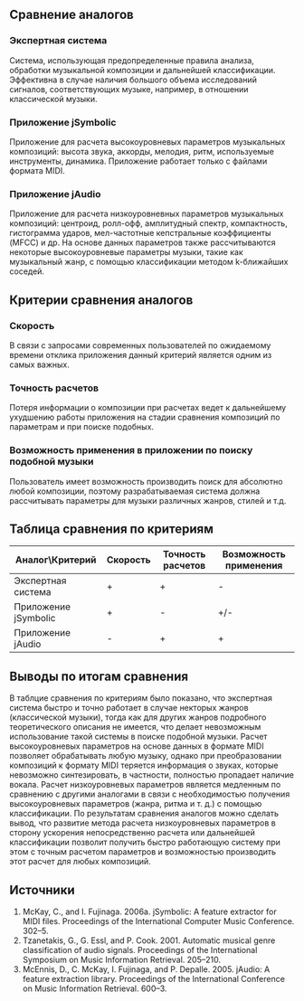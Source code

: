 ﻿## Сравнение аналогов
### Экспертная система
Система, использующая предопределенные правила анализа, обработки музыкальной композиции и дальнейшей классификации. Эффективна в случае наличия большого объема исследований сигналов, соответствующих музыке, например, в отношении классической музыки.
### Приложение jSymbolic
Приложение для расчета высокоуровневых параметров музыкальных композиций: высота звука, аккорды, мелодия, ритм, используемые инструменты, динамика. Приложение работает только с файлами формата MIDI.
### Приложение jAudio
Приложение для расчета низкоуровневных параметров музыкальных композиций: центроид, ролл-офф, амплитудный спектр, компактность, гистограмма ударов, мел-частотные кепстральные коэффициенты (MFCC) и др. На основе данных параметров также рассчитываются некоторые высокоуровневые параметры музыки, такие как музыкальный жанр, с помощью классификации методом k-ближайших соседей.
## Критерии сравнения аналогов
### Скорость
В связи с запросами современных пользователей по ожидаемому времени отклика приложения данный критерий является одним из самых важных.
### Точность расчетов 
Потеря информации о композиции при расчетах ведет к дальнейшему ухудшению работы приложения на стадии сравнения композиций по параметрам и  при поиске подобных.
### Возможность применения в приложении по поиску подобной музыки
Пользователь имеет возможность производить поиск для абсолютно любой композиции, поэтому разрабатываемая система должна рассчитывать параметры для музыки различных жанров, стилей и т.д.
## Таблица сравнения по критериям
Аналог\Критерий | Скорость | Точность расчетов | Возможность применения
--------------- | -------- | ----------------- | ----------------------
Экспертная система | + | + | -
Приложение jSymbolic | + | - | +/-
Приложение jAudio | - | + | +
## Выводы по итогам сравнения
В таблцие сравнения по критериям было показано, что экспертная система быстро и точно работает в случае некторых жанров (классической музыки), тогда как для других жанров подробного теоретического описания не имеется, что делает невозможным использование такой системы в поиске подобной музыки. Расчет высокоуровневых параметров на основе данных в формате MIDI позволяет обрабатывать любую музыку, однако при преобразовании композиций к формату MIDI теряется информация о звуках, которые невозможно синтезировать, в частности, полностью пропадает наличие вокала. Расчет низкоуровневых параметров является медленным по сравнению с другими аналогами в связи с необходимостью получения высокоуровневых параметров (жанра, ритма и т. д.) с помощью классификации. По результатам сравнения аналогов можно сделать вывод, что развитие метода расчета низкоуровневых параметров в сторону ускорения непосредственно расчета или дальнейшей классификации позволит получить быстро работающую систему при этом с точным расчетом параметров и возможностью производить этот расчет для любых композиций.
## Источники
1. McKay, C., and I. Fujinaga. 2006a. jSymbolic: A feature extractor for MIDI files. Proceedings of the International Computer Music Conference. 302–5.
2. Tzanetakis,  G.,  G.  Essl,  and  P.  Cook.  2001.  Automatic musical  genre  classification  of  audio  signals.  Proceedings of the International Symposium on Music Information Retrieval. 205–210.
3. McEnnis, D., C. McKay, I. Fujinaga, and P. Depalle. 2005. jAudio: A feature extraction library. Proceedings of the International Conference on Music Information Retrieval. 600–3.
